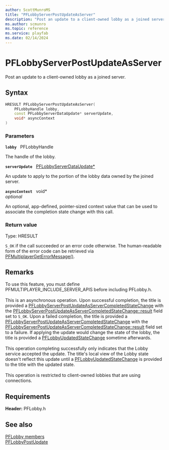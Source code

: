 ```yaml
---
author: ScottMunroMS
title: "PFLobbyServerPostUpdateAsServer"
description: "Post an update to a client-owned lobby as a joined server."
ms.author: scmunro
ms.topic: reference
ms.service: playfab
ms.date: 02/14/2024
---
```


# PFLobbyServerPostUpdateAsServer  

Post an update to a client-owned lobby as a joined server.  

## Syntax  
  
```cpp
HRESULT PFLobbyServerPostUpdateAsServer(  
    PFLobbyHandle lobby,  
    const PFLobbyServerDataUpdate* serverUpdate,  
    void* asyncContext  
)  
```  
  
### Parameters  
  
**`lobby`** &nbsp; PFLobbyHandle  
  
The handle of the lobby.  
  
**`serverUpdate`** &nbsp; [PFLobbyServerDataUpdate*](../structs/pflobbyserverdataupdate.md)  
  
An update to apply to the portion of the lobby data owned by the joined server.  
  
**`asyncContext`** &nbsp; void*  
*optional*  
  
An optional, app-defined, pointer-sized context value that can be used to associate the completion state change with this call.  
  
  
### Return value
Type: HRESULT
  
```S_OK``` if the call succeeded or an error code otherwise. The human-readable form of the error code can be retrieved via [PFMultiplayerGetErrorMessage()](../../pfmultiplayer/functions/pfmultiplayergeterrormessage.md).
  
## Remarks  
  
To use this feature, you must define PFMULTIPLAYER_INCLUDE_SERVER_APIS before including PFLobby.h. <br /><br /> This is an asynchronous operation. Upon successful completion, the title is provided a [PFLobbyServerPostUpdateAsServerCompletedStateChange](../structs/pflobbyserverpostupdateasservercompletedstatechange.md) with the [PFLobbyServerPostUpdateAsServerCompletedStateChange::result](../structs/pflobbyserverpostupdateasservercompletedstatechange.md) field set to ```S_OK```. Upon a failed completion, the title is provided a [PFLobbyServerPostUpdateAsServerCompletedStateChange](../structs/pflobbyserverpostupdateasservercompletedstatechange.md) with the [PFLobbyServerPostUpdateAsServerCompletedStateChange::result](../structs/pflobbyserverpostupdateasservercompletedstatechange.md) field set to a failure. If applying the update would change the state of the lobby, the title is provided a [PFLobbyUpdatedStateChange](../structs/pflobbyupdatedstatechange.md) sometime afterwards.   <br /><br /> This operation completing successfully only indicates that the Lobby service accepted the update. The title's local view of the Lobby state doesn't reflect this update until a [PFLobbyUpdatedStateChange](../structs/pflobbyupdatedstatechange.md) is provided to the title with the updated state.   <br /><br /> This operation is restricted to client-owned lobbies that are using connections.
  
## Requirements  
  
**Header:** PFLobby.h
  
## See also  
[PFLobby members](../pflobby_members.md)  
[PFLobbyPostUpdate](pflobbypostupdate.md)
  
  

